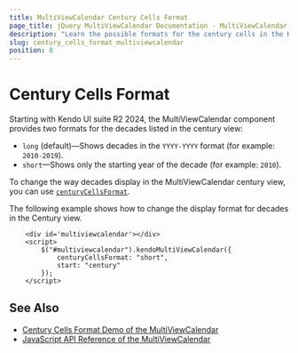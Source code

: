 ```yaml
---
title: MultiViewCalendar Century Cells Format
page_title: jQuery MultiViewCalendar Documentation - MultiViewCalendar Century Cells Format
description: "Learn the possible formats for the century cells in the Kendo UI for jQuery MultiViewCalendar."
slug: century_cells_format_multiviewcalendar
position: 8
---
```


# Century Cells Format

Starting with Kendo UI suite R2 2024, the MultiViewCalendar component provides two formats for the decades listed in the century view:

* `long` (default)&mdash;Shows decades in the `YYYY-YYYY` format (for example: `2010-2019`).
* `short`&mdash;Shows only the starting year of the decade (for example: `2010`).

To change the way decades display in the MultiViewCalendar century view, you can use [`centuryCellsFormat`](/api/javascript/ui/multiviewcalendar/configuration/centurycellsformat).

The following example shows how to change the display format for decades in the Century view.

```dojo
    <div id='multiviewcalendar'></div>
    <script>
        $("#multiviewcalendar").kendoMultiViewCalendar({
            centuryCellsFormat: "short",
            start: "century"
        });
    </script>
```
 

## See Also

* [Century Cells Format Demo of the MultiViewCalendar](https://demos.telerik.com/kendo-ui/multiviewcalendar/century-cells-format)
* [JavaScript API Reference of the MultiViewCalendar](/api/javascript/ui/multiviewcalendar)
